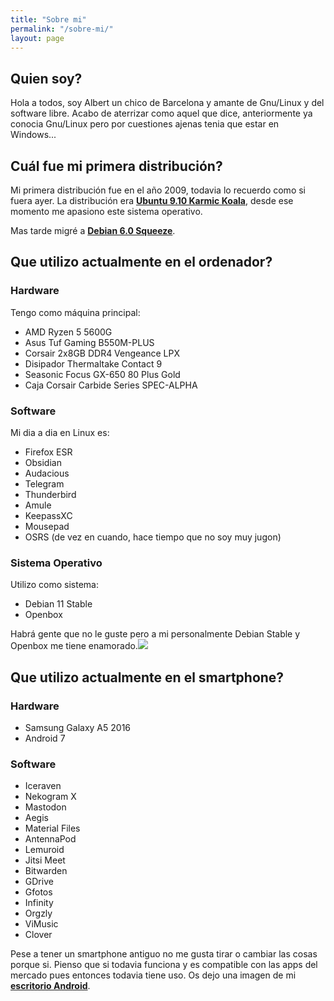 ```yaml
---
title: "Sobre mi"
permalink: "/sobre-mi/"
layout: page
---
```


## Quien soy?

Hola a todos, soy Albert un chico de Barcelona y amante de Gnu/Linux y del software libre. Acabo de aterrizar como aquel que dice, anteriormente ya conocia Gnu/Linux pero por cuestiones ajenas tenia que estar en Windows...

## Cuál fue mi primera distribución?

Mi primera distribución fue en el año 2009, todavia lo recuerdo como si fuera ayer. La distribución era [**Ubuntu 9.10 Karmic Koala**](https://upload.wikimedia.org/wikipedia/commons/c/c8/Ubuntu_9.10.png), desde ese momento me apasiono este sistema operativo.

Mas tarde migré a [**Debian 6.0 Squeeze**](https://upload.wikimedia.org/wikipedia/commons/0/0c/Debian_6.0.2.1.png).

## Que utilizo actualmente en el ordenador?

### Hardware

Tengo como máquina principal:

- AMD Ryzen 5 5600G
- Asus Tuf Gaming B550M-PLUS
- Corsair 2x8GB DDR4 Vengeance LPX
- Disipador Thermaltake Contact 9
- Seasonic Focus GX-650 80 Plus Gold
- Caja Corsair Carbide Series SPEC-ALPHA

### Software

Mi dia a dia en Linux es:

- Firefox ESR
- Obsidian
- Audacious
- Telegram
- Thunderbird
- Amule
- KeepassXC
- Mousepad
- OSRS (de vez en cuando, hace tiempo que no soy muy jugon)

### Sistema Operativo

Utilizo como sistema:

- Debian 11 Stable
- Openbox

Habrá gente que no le guste pero a mi personalmente Debian Stable y Openbox me tiene enamorado.![](https://rim.odyssey346.dev/543PcFb.jpeg)

## Que utilizo actualmente en el smartphone?

### Hardware

- Samsung Galaxy A5 2016
- Android 7

### Software

- Iceraven
- Nekogram X
- Mastodon
- Aegis
- Material Files
- AntennaPod
- Lemuroid
- Jitsi Meet
- Bitwarden
- GDrive
- Gfotos
- Infinity
- Orgzly
- ViMusic
- Clover

Pese a tener un smartphone antiguo no me gusta tirar o cambiar las cosas porque si. Pienso que si todavia funciona y es compatible con las apps del mercado pues entonces todavia tiene uso. Os dejo una imagen de mi [**escritorio Android**](https://raw.githubusercontent.com/LoneWolf93/lonewolf93.github.io/master/_images/escritorio-android-v3.jpg).

